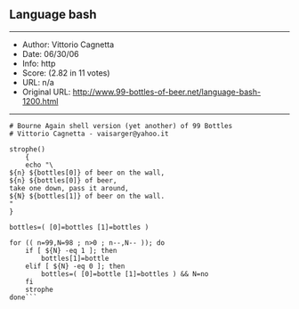 
## Language bash ##
---
- Author: Vittorio Cagnetta
- Date: 06/30/06
- Info: http
- Score:  (2.82 in 11 votes)
- URL: n/a
- Original URL: http://www.99-bottles-of-beer.net/language-bash-1200.html
---

```#!/bin/bash
# Bourne Again shell version (yet another) of 99 Bottles
# Vittorio Cagnetta - vaisarger@yahoo.it

strophe()
	{
	echo "\
${n} ${bottles[0]} of beer on the wall,
${n} ${bottles[0]} of beer,
take one down, pass it around,
${N} ${bottles[1]} of beer on the wall.
"
}

bottles=( [0]=bottles [1]=bottles )

for (( n=99,N=98 ; n>0 ; n--,N-- )); do
	if [ ${N} -eq 1 ]; then
		bottles[1]=bottle
	elif [ ${N} -eq 0 ]; then
		bottles=( [0]=bottle [1]=bottles ) && N=no
	fi
	strophe
done```